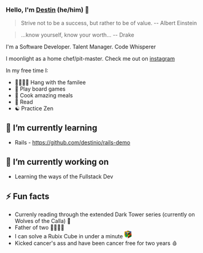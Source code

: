 ### Hello, I'm [Destin](https://destin.io) (he/him) 👋

> Strive not to be a success, but rather to be of value. -- Albert Einstein

> ...know yourself, know your worth... -- Drake

I'm a Software Developer. Talent Manager. Code Whisperer

I moonlight as a home chef/pit-master. Check me out on [instagram](https://www.instagram.com/famleechef/)

In my free time I:
- 👨‍👩‍👦‍👦 Hang with the familee
- 🎲 Play board games
- 🍝 Cook amazing meals
- 📖 Read
- ☯️ Practice Zen

## 🌱 I’m currently learning
- Rails - https://github.com/destinio/rails-demo

## 🔭 I’m currently working on
- Learning the ways of the Fullstack Dev

## ⚡️ Fun facts
- Currenly reading through the extended Dark Tower series (currently on Wolves of the Calla) 🐺
- Father of two 👨‍👩‍👦‍👦
- I can solve a Rubix Cube in under a minute <img src='/cube.png' height='20px' alt='Rubix Cube Image' />
- Kicked cancer's ass and have been cancer free for two years 🩸
